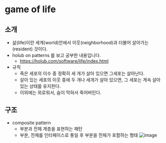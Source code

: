 # game of life
## 소개
* 삶(life)이란 세계(world)안에서 이웃(neighborhood)과 더불어 살아가는(resident) 것이다.
* holub on patterns 를 보고 공부한 내용입니다.
  * https://holub.com/software/life/index.html
* 규칙
  * 죽은 세포의 이수 중 정확히 세 개가 살아 있으면 그세포는 살아난다.
  * 살아 있는 세포의 이웃 중에 두 개나 세개가 살아 있으면, 그 세포는 계속 살아 있는 상태를 유지한다.
  * 이외에는 외로워서, 숨이 막혀서 죽어버린다.
## 구조
* composite pattern
  * 부분과 전체 계층을 표현하는 패턴
  * 부분, 전체를 인터페이스로 통일 후 부분을 전체가 포함하는 형태
  ![image](https://user-images.githubusercontent.com/2585673/127866773-05dfd786-c9c6-4249-86d8-605f45285a2a.png)
